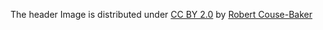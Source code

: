 The header Image is distributed under [CC BY 2.0](https://creativecommons.org/licenses/by/2.0/) by [Robert Couse-Baker](https://www.flickr.com/photos/29233640@N07/32750963358)
